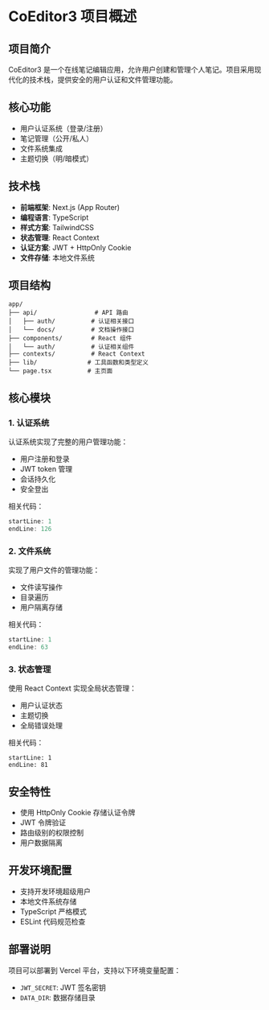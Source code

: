 # CoEditor3 项目概述

## 项目简介
CoEditor3 是一个在线笔记编辑应用，允许用户创建和管理个人笔记。项目采用现代化的技术栈，提供安全的用户认证和文件管理功能。

## 核心功能
- 用户认证系统（登录/注册）
- 笔记管理（公开/私人）
- 文件系统集成
- 主题切换（明/暗模式）

## 技术栈
- **前端框架**: Next.js (App Router)
- **编程语言**: TypeScript
- **样式方案**: TailwindCSS
- **状态管理**: React Context
- **认证方案**: JWT + HttpOnly Cookie
- **文件存储**: 本地文件系统

## 项目结构
```
app/
├── api/                # API 路由
│   ├── auth/          # 认证相关接口
│   └── docs/          # 文档操作接口
├── components/        # React 组件
│   └── auth/          # 认证相关组件
├── contexts/          # React Context
├── lib/              # 工具函数和类型定义
└── page.tsx          # 主页面
```

## 核心模块

### 1. 认证系统
认证系统实现了完整的用户管理功能：
- 用户注册和登录
- JWT token 管理
- 会话持久化
- 安全登出

相关代码：
```typescript:app/lib/auth.ts
startLine: 1
endLine: 126
```

### 2. 文件系统
实现了用户文件的管理功能：
- 文件读写操作
- 目录遍历
- 用户隔离存储

相关代码：
```typescript:app/lib/userFiles.ts
startLine: 1
endLine: 63
```

### 3. 状态管理
使用 React Context 实现全局状态管理：
- 用户认证状态
- 主题切换
- 全局错误处理

相关代码：
```typescript:app/contextsContext.tsx
startLine: 1
endLine: 81
```

## 安全特性
- 使用 HttpOnly Cookie 存储认证令牌
- JWT 令牌验证
- 路由级别的权限控制
- 用户数据隔离

## 开发环境配置
- 支持开发环境超级用户
- 本地文件系统存储
- TypeScript 严格模式
- ESLint 代码规范检查

## 部署说明
项目可以部署到 Vercel 平台，支持以下环境变量配置：
- `JWT_SECRET`: JWT 签名密钥
- `DATA_DIR`: 数据存储目录